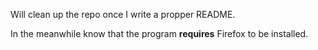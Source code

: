 Will clean up the repo once I write a propper README.

In the meanwhile know that the program **requires** Firefox to be installed.

